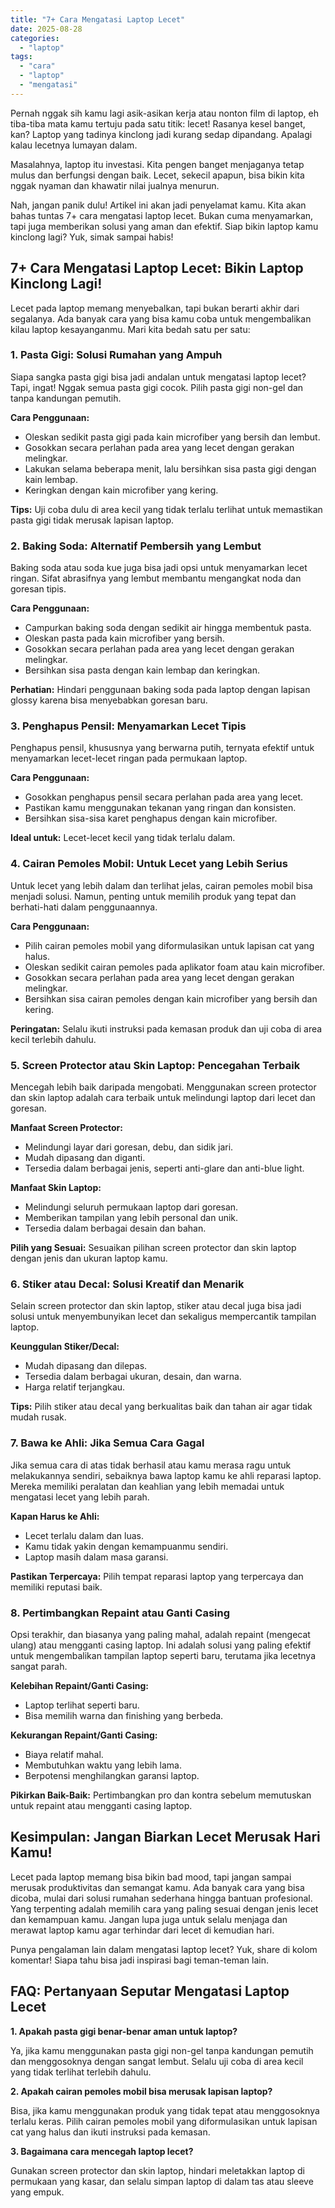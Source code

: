 ```yaml
---
title: "7+ Cara Mengatasi Laptop Lecet"
date: 2025-08-28
categories: 
  - "laptop"
tags: 
  - "cara"
  - "laptop"
  - "mengatasi"
---
```


Pernah nggak sih kamu lagi asik-asikan kerja atau nonton film di laptop, eh tiba-tiba mata kamu tertuju pada satu titik: lecet! Rasanya kesel banget, kan? Laptop yang tadinya kinclong jadi kurang sedap dipandang. Apalagi kalau lecetnya lumayan dalam.

Masalahnya, laptop itu investasi. Kita pengen banget menjaganya tetap mulus dan berfungsi dengan baik. Lecet, sekecil apapun, bisa bikin kita nggak nyaman dan khawatir nilai jualnya menurun.

Nah, jangan panik dulu! Artikel ini akan jadi penyelamat kamu. Kita akan bahas tuntas 7+ cara mengatasi laptop lecet. Bukan cuma menyamarkan, tapi juga memberikan solusi yang aman dan efektif. Siap bikin laptop kamu kinclong lagi? Yuk, simak sampai habis!

## 7+ Cara Mengatasi Laptop Lecet: Bikin Laptop Kinclong Lagi!

Lecet pada laptop memang menyebalkan, tapi bukan berarti akhir dari segalanya. Ada banyak cara yang bisa kamu coba untuk mengembalikan kilau laptop kesayanganmu. Mari kita bedah satu per satu:

### 1\. Pasta Gigi: Solusi Rumahan yang Ampuh

Siapa sangka pasta gigi bisa jadi andalan untuk mengatasi laptop lecet? Tapi, ingat! Nggak semua pasta gigi cocok. Pilih pasta gigi non-gel dan tanpa kandungan pemutih.

**Cara Penggunaan:**

- Oleskan sedikit pasta gigi pada kain microfiber yang bersih dan lembut.
- Gosokkan secara perlahan pada area yang lecet dengan gerakan melingkar.
- Lakukan selama beberapa menit, lalu bersihkan sisa pasta gigi dengan kain lembap.
- Keringkan dengan kain microfiber yang kering.

**Tips:** Uji coba dulu di area kecil yang tidak terlalu terlihat untuk memastikan pasta gigi tidak merusak lapisan laptop.

### 2\. Baking Soda: Alternatif Pembersih yang Lembut

Baking soda atau soda kue juga bisa jadi opsi untuk menyamarkan lecet ringan. Sifat abrasifnya yang lembut membantu mengangkat noda dan goresan tipis.

**Cara Penggunaan:**

- Campurkan baking soda dengan sedikit air hingga membentuk pasta.
- Oleskan pasta pada kain microfiber yang bersih.
- Gosokkan secara perlahan pada area yang lecet dengan gerakan melingkar.
- Bersihkan sisa pasta dengan kain lembap dan keringkan.

**Perhatian:** Hindari penggunaan baking soda pada laptop dengan lapisan glossy karena bisa menyebabkan goresan baru.

### 3\. Penghapus Pensil: Menyamarkan Lecet Tipis

Penghapus pensil, khususnya yang berwarna putih, ternyata efektif untuk menyamarkan lecet-lecet ringan pada permukaan laptop.

**Cara Penggunaan:**

- Gosokkan penghapus pensil secara perlahan pada area yang lecet.
- Pastikan kamu menggunakan tekanan yang ringan dan konsisten.
- Bersihkan sisa-sisa karet penghapus dengan kain microfiber.

**Ideal untuk:** Lecet-lecet kecil yang tidak terlalu dalam.

### 4\. Cairan Pemoles Mobil: Untuk Lecet yang Lebih Serius

Untuk lecet yang lebih dalam dan terlihat jelas, cairan pemoles mobil bisa menjadi solusi. Namun, penting untuk memilih produk yang tepat dan berhati-hati dalam penggunaannya.

**Cara Penggunaan:**

- Pilih cairan pemoles mobil yang diformulasikan untuk lapisan cat yang halus.
- Oleskan sedikit cairan pemoles pada aplikator foam atau kain microfiber.
- Gosokkan secara perlahan pada area yang lecet dengan gerakan melingkar.
- Bersihkan sisa cairan pemoles dengan kain microfiber yang bersih dan kering.

**Peringatan:** Selalu ikuti instruksi pada kemasan produk dan uji coba di area kecil terlebih dahulu.

### 5\. Screen Protector atau Skin Laptop: Pencegahan Terbaik

Mencegah lebih baik daripada mengobati. Menggunakan screen protector dan skin laptop adalah cara terbaik untuk melindungi laptop dari lecet dan goresan.

**Manfaat Screen Protector:**

- Melindungi layar dari goresan, debu, dan sidik jari.
- Mudah dipasang dan diganti.
- Tersedia dalam berbagai jenis, seperti anti-glare dan anti-blue light.

**Manfaat Skin Laptop:**

- Melindungi seluruh permukaan laptop dari goresan.
- Memberikan tampilan yang lebih personal dan unik.
- Tersedia dalam berbagai desain dan bahan.

**Pilih yang Sesuai:** Sesuaikan pilihan screen protector dan skin laptop dengan jenis dan ukuran laptop kamu.

### 6\. Stiker atau Decal: Solusi Kreatif dan Menarik

Selain screen protector dan skin laptop, stiker atau decal juga bisa jadi solusi untuk menyembunyikan lecet dan sekaligus mempercantik tampilan laptop.

**Keunggulan Stiker/Decal:**

- Mudah dipasang dan dilepas.
- Tersedia dalam berbagai ukuran, desain, dan warna.
- Harga relatif terjangkau.

**Tips:** Pilih stiker atau decal yang berkualitas baik dan tahan air agar tidak mudah rusak.

### 7\. Bawa ke Ahli: Jika Semua Cara Gagal

Jika semua cara di atas tidak berhasil atau kamu merasa ragu untuk melakukannya sendiri, sebaiknya bawa laptop kamu ke ahli reparasi laptop. Mereka memiliki peralatan dan keahlian yang lebih memadai untuk mengatasi lecet yang lebih parah.

**Kapan Harus ke Ahli:**

- Lecet terlalu dalam dan luas.
- Kamu tidak yakin dengan kemampuanmu sendiri.
- Laptop masih dalam masa garansi.

**Pastikan Terpercaya:** Pilih tempat reparasi laptop yang terpercaya dan memiliki reputasi baik.

### 8\. Pertimbangkan Repaint atau Ganti Casing

Opsi terakhir, dan biasanya yang paling mahal, adalah repaint (mengecat ulang) atau mengganti casing laptop. Ini adalah solusi yang paling efektif untuk mengembalikan tampilan laptop seperti baru, terutama jika lecetnya sangat parah.

**Kelebihan Repaint/Ganti Casing:**

- Laptop terlihat seperti baru.
- Bisa memilih warna dan finishing yang berbeda.

**Kekurangan Repaint/Ganti Casing:**

- Biaya relatif mahal.
- Membutuhkan waktu yang lebih lama.
- Berpotensi menghilangkan garansi laptop.

**Pikirkan Baik-Baik:** Pertimbangkan pro dan kontra sebelum memutuskan untuk repaint atau mengganti casing laptop.

## Kesimpulan: Jangan Biarkan Lecet Merusak Hari Kamu!

Lecet pada laptop memang bisa bikin bad mood, tapi jangan sampai merusak produktivitas dan semangat kamu. Ada banyak cara yang bisa dicoba, mulai dari solusi rumahan sederhana hingga bantuan profesional. Yang terpenting adalah memilih cara yang paling sesuai dengan jenis lecet dan kemampuan kamu. Jangan lupa juga untuk selalu menjaga dan merawat laptop kamu agar terhindar dari lecet di kemudian hari.

Punya pengalaman lain dalam mengatasi laptop lecet? Yuk, share di kolom komentar! Siapa tahu bisa jadi inspirasi bagi teman-teman lain.

## FAQ: Pertanyaan Seputar Mengatasi Laptop Lecet

**1\. Apakah pasta gigi benar-benar aman untuk laptop?**

Ya, jika kamu menggunakan pasta gigi non-gel tanpa kandungan pemutih dan menggosoknya dengan sangat lembut. Selalu uji coba di area kecil yang tidak terlihat terlebih dahulu.

**2\. Apakah cairan pemoles mobil bisa merusak lapisan laptop?**

Bisa, jika kamu menggunakan produk yang tidak tepat atau menggosoknya terlalu keras. Pilih cairan pemoles mobil yang diformulasikan untuk lapisan cat yang halus dan ikuti instruksi pada kemasan.

**3\. Bagaimana cara mencegah laptop lecet?**

Gunakan screen protector dan skin laptop, hindari meletakkan laptop di permukaan yang kasar, dan selalu simpan laptop di dalam tas atau sleeve yang empuk.
